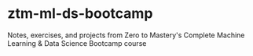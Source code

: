 # ztm-ml-ds-bootcamp
Notes, exercises, and projects from Zero to Mastery's Complete Machine Learning &amp; Data Science Bootcamp course
